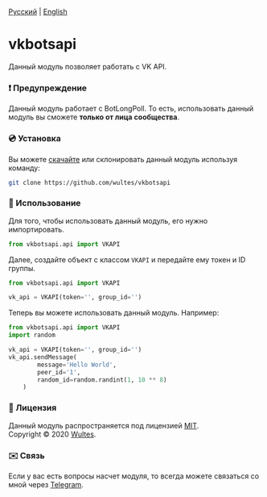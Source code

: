 [Русский](https://github.com/wultes/vkbotsapi/README.md) | [English](https://github.com/wultes/vkbotsapi/README_ENG.md)

# vkbotsapi

Данный модуль позволяет работать с VK API. 

### ❗️ Предупреждение 

Данный модуль работает с BotLongPoll. То есть, использовать данный модуль вы сможете **только от лица сообщества**. 

### 💿 Установка 

Вы можете [cкачайте](https://github.com/wultes/vkbotsapi/archive/master.zip) или склонировать данный модуль используя команду:

```bash
git clone https://github.com/wultes/vkbotsapi
```



### 🚀 Использование

Для того, чтобы использовать данный модуль, его нужно импортировать.

```python
from vkbotsapi.api import VKAPI
```

Далее, создайте объект с классом ```VKAPI``` и передайте ему токен и ID группы.

```python
from vkbotsapi.api import VKAPI

vk_api = VKAPI(token='', group_id='')
```

Теперь вы можете использовать данный модуль. Например:

```python
from vkbotsapi.api import VKAPI
import random

vk_api = VKAPI(token='', group_id='')
vk_api.sendMessage(
		message='Hello World',
    	peer_id='1',
    	random_id=random.randint(1, 10 ** 8)
	)
```



### 📃 Лицензия

Данный модуль распространяется под лицензией [MIT](https://choosealicense.com/licenses/mit/).  
Copyright © 2020 [Wultes](https://github.com/wultes/).



### ✉️ Связь

Если у вас есть вопросы насчет модуля, то всегда можете связаться со мной через [Telegram](https://t.me/wultes).



